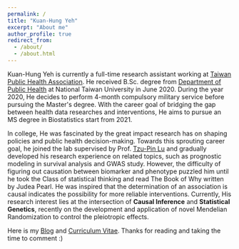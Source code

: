```yaml
---
permalink: /
title: "Kuan-Hung Yeh"
excerpt: "About me"
author_profile: true
redirect_from: 
  - /about/
  - /about.html
---
```

Kuan-Hung Yeh is currently a full-time research assistant working at [Taiwan Public Health Association](http://www.publichealth.org.tw/english/index.asp). He received B.Sc. degree from [Department of Public Health](http://coph.ntu.edu.tw/web/index/index.jsp?lang=en) at National Taiwan University in June 2020. During the year 2020, He decides to perform 4-month compulsory military service before pursuing the Master's degree. With the career goal of bridging the gap between health data researches and interventions, He aims to pursue an MS degree in Biostatistics start from 2021.

In college, He was fascinated by the great impact research has on shaping policies and public health decision-making. Towards this sprouting career goal, he joined the lab supervised by Prof. [Tzu-Pin Lu](https://scholars.lib.ntu.edu.tw/cris/rp/rp06647/information.html) and gradually developed his research experience on related topics, such as prognostic modeling in survival analysis and GWAS study. However, the difficulty of figuring out causation between biomarker and phenotype puzzled him until he took the Class of statistical thinking and read The Book of Why written by Judea Pearl. He was inspired that the determination of an association is causal indicates the possibility for more reliable interventions. Currently, His research interest lies at the intersection of **Causal Inference** and **Statistical Genetics**, recently on the development and application of novel Mendelian Randomization to control the pleiotropic effects.  

Here is my [Blog](https://peterntuph.github.io/home/) and [Curriculum Vitae](https://peterntuph.github.io/home/CV.pdf). Thanks for reading and taking the time to comment :)
